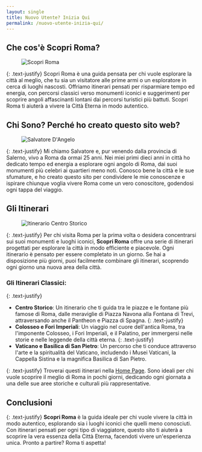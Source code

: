 ```yaml
---
layout: single
title: Nuovo Utente? Inizia Qui
permalink: /nuovo-utente-inizia-qui/
---
```


## Che cos'è Scopri Roma?

<figure>
  <img src="{{ site.baseurl }}/assets/img/scopri-roma-logo.webp" alt="Scopri Roma"/>
</figure>

{: .text-justify}
Scopri Roma è una guida pensata per chi vuole esplorare la città al meglio, che tu sia un visitatore alle prime armi o un esploratore in cerca di luoghi nascosti. Offriamo itinerari pensati per risparmiare tempo ed energia, con percorsi classici verso monumenti iconici e suggerimenti per scoprire angoli affascinanti lontani dai percorsi turistici più battuti. Scopri Roma ti aiuterà a vivere la Città Eterna in modo autentico.

## Chi Sono? Perché ho creato questo sito web?

<figure>
  <img src="{{ site.baseurl }}/assets/img/salvatore_d_angelo.jpeg" alt="Salvatore D'Angelo"/>
</figure>

{: .text-justify}
Mi chiamo Salvatore e, pur venendo dalla provincia di Salerno, vivo a Roma da ormai 25 anni. Nei miei primi dieci anni in città ho dedicato tempo ed energia a esplorare ogni angolo di Roma, dai suoi monumenti più celebri ai quartieri meno noti. Conosco bene la città e le sue sfumature, e ho creato questo sito per condividere le mie conoscenze e ispirare chiunque voglia vivere Roma come un vero conoscitore, godendosi ogni tappa del viaggio.

## Gli Itinerari

<figure>
  <img src="{{ site.baseurl }}/assets/img/Itinerario-Centro-Storico.png" alt="Itinerario Centro Storico"/>
</figure>

{: .text-justify}
Per chi visita Roma per la prima volta o desidera concentrarsi sui suoi monumenti e luoghi iconici, **Scopri Roma** offre una serie di itinerari progettati per esplorare la città in modo efficiente e piacevole. Ogni itinerario è pensato per essere completato in un giorno. Se hai a disposizione più giorni, puoi facilmente combinare gli itinerari, scoprendo ogni giorno una nuova area della città.

### Gli Itinerari Classici:

{: .text-justify}
* **Centro Storico**: Un itinerario che ti guida tra le piazze e le fontane più famose di Roma, dalle meraviglie di Piazza Navona alla Fontana di Trevi, attraversando anche il Pantheon e Piazza di Spagna.
{: .text-justify}
* **Colosseo e Fori Imperiali**: Un viaggio nel cuore dell'antica Roma, tra l'imponente Colosseo, i Fori Imperiali, e il Palatino, per immergersi nelle storie e nelle leggende della città eterna.
{: .text-justify}
* **Vaticano e Basilica di San Pietro**: Un percorso che ti conduce attraverso l'arte e la spiritualità del Vaticano, includendo i Musei Vaticani, la Cappella Sistina e la magnifica Basilica di San Pietro.

{: .text-justify}
Troverai questi itinerari nella [Home Page](/#itinerari). Sono ideali per chi vuole scoprire il meglio di Roma in pochi giorni, dedicando ogni giornata a una delle sue aree storiche e culturali più rappresentative.

## Conclusioni

{: .text-justify}
**Scopri Roma** è la guida ideale per chi vuole vivere la città in modo autentico, esplorando sia i luoghi iconici che quelli meno conosciuti. Con itinerari pensati per ogni tipo di viaggiatore, questo sito ti aiuterà a scoprire la vera essenza della Città Eterna, facendoti vivere un'esperienza unica. Pronto a partire? Roma ti aspetta!